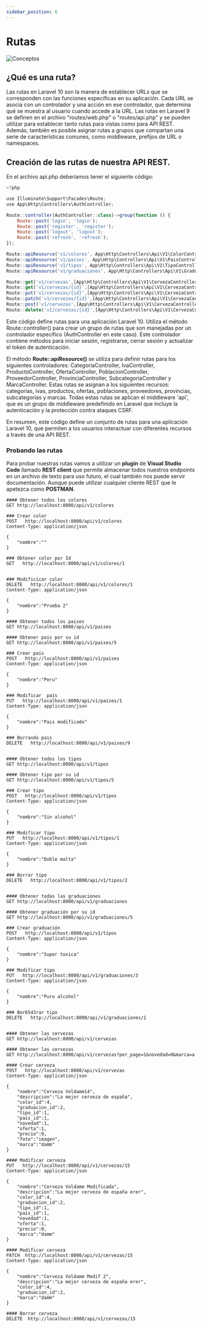 ```yaml
---
sidebar_position: 6
---
```

# Rutas
![Conceptos](/assets/images/rutas.jpeg)

## ¿Qué es una ruta?

Las rutas en Laravel 10 son la manera de establecer URLs que se corresponden con las funciones específicas en su aplicación. Cada URL se asocia con un controlador y una acción en ese controlador, que determina qué se muestra al usuario cuando accede a la URL. Las rutas en Laravel 9 se definen en el archivo "routes/web.php" o "routes/api.php" y se pueden utilizar para establecer tanto rutas para vistas como para API REST. Además, también es posible asignar rutas a grupos que compartan una serie de características comunes, como middleware, prefijos de URL o namespaces.

## Creación de las rutas de nuestra API REST.

En el archivo api.php deberíamos tener el siguiente código:

```js title="routes\api.php"
<?php

use Illuminate\Support\Facades\Route;
use App\Http\Controllers\AuthController;

Route::controller(AuthController::class)->group(function () {
    Route::post('login', 'login');
    Route::post('register', 'register');
    Route::post('logout', 'logout');
    Route::post('refresh', 'refresh');
});

Route::apiResource('v1/colores', App\Http\Controllers\Api\V1\ColorController::class);
Route::apiResource('v1/paises', App\Http\Controllers\Api\V1\PaisController::class);
Route::apiResource('v1/tipos', App\Http\Controllers\Api\V1\TipoController::class);
Route::apiResource('v1/graduaciones', App\Http\Controllers\Api\V1\GraduacionController::class);

Route::get('v1/cervezas',[App\Http\Controllers\Api\V1\CervezaController::class,'index']);
Route::get('v1/cervezas/{id}',[App\Http\Controllers\Api\V1\CervezaController::class,'show']);
Route::put('v1/cervezas/{id}',[App\Http\Controllers\Api\V1\CervezaController::class,'update']);
Route::patch('v1/cervezas/{id}',[App\Http\Controllers\Api\V1\CervezaController::class,'patch']);
Route::post('v1/cervezas',[App\Http\Controllers\Api\V1\CervezaController::class,'store']);
Route::delete('v1/cervezas/{id}',[App\Http\Controllers\Api\V1\CervezaController::class,'destroy']);
```
Este código define rutas para una aplicación Laravel 10. Utiliza el método Route::controller() para crear un grupo de rutas que son manejadas por un controlador específico (AuthController en este caso). Este controlador contiene métodos para iniciar sesión, registrarse, cerrar sesión y actualizar el token de autenticación.

El método **Route::apiResource()** se utiliza para definir rutas para los siguientes controladores: CategoriaController, IvaController, ProductoController, OfertaController, PoblacionController, ProveedorController, ProvinciaController, SubcategoriaController y MarcaController. Estas rutas se asignan a los siguientes recursos: categorías, ivas, productos, ofertas, poblaciones, proveedores, provincias, subcategorías y marcas. Todas estas rutas se aplican el middleware 'api', que es un grupo de middleware predefinido en Laravel que incluye la autenticación y la protección contra ataques CSRF.

En resumen, este código define un conjunto de rutas para una aplicación Laravel 10, que permiten a los usuarios interactuar con diferentes recursos a través de una API REST.

### Probando las rutas

Para probar nuestras rutas vamos a utilizar un **plugin** de **Visual Studio Code** llamado **REST client** que permite almacenar todos nuestros endpoints en un archivo de texto para uso futuro, el cual también nos puede servir documentación. Aunque puede utilizar cualquier cliente REST que le apetezca como **POSTMAN**.

```
#### Obtener todos los colores
GET http://localhost:8000/api/v1/colores

### Crear color
POST   http://localhost:8000/api/v1/colores
Content-Type: application/json

{
    "nombre":""
}

### Obtener color por Id
GET   http://localhost:8000/api/v1/colores/1


### Modificicar color
DELETE   http://localhost:8000/api/v1/colores/1
Content-Type: application/json

{
    "nombre":"Prueba 2"
}

#### Obtener todos los paises
GET http://localhost:8000/api/v1/paises

#### Obtener pais por su id
GET http://localhost:8000/api/v1/paises/5

### Crear país
POST   http://localhost:8000/api/v1/paises
Content-Type: application/json

{
    "nombre":"Peru"
}

### Modificar  país
PUT   http://localhost:8000/api/v1/paises/1
Content-Type: application/json

{
    "nombre":"Pais modificado"
}

### Borrando pais
DELETE   http://localhost:8000/api/v1/paises/9


#### Obtener todos los tipos
GET http://localhost:8000/api/v1/tipos

#### Obtener tipo por su id
GET http://localhost:8000/api/v1/tipos/5

### Crear tipo
POST   http://localhost:8000/api/v1/tipos
Content-Type: application/json

{
    "nombre":"Sin alcohol"
}

### Modificar tipo
PUT   http://localhost:8000/api/v1/tipos/1
Content-Type: application/json

{
    "nombre":"Doble malta"
}

### Borrar tipo
DELETE   http://localhost:8000/api/v1/tipos/2


#### Obtener todas las graduaciones
GET http://localhost:8000/api/v1/graduaciones

#### Obtener graduación por su id
GET http://localhost:8000/api/v1/graduaciones/5

### Crear graduación
POST   http://localhost:8000/api/v1/tipos
Content-Type: application/json

{
    "nombre":"Super toxica"
}

### Modificar tipo
PUT   http://localhost:8000/api/v1/graduaciones/3
Content-Type: application/json

{
    "nombre":"Puro alcohol"
}

### Bor6543rar tipo
DELETE   http://localhost:8000/api/v1/graduaciones/1


#### Obtener las cervezas
GET http://localhost:8000/api/v1/cervezas

#### Obtener las cervezas
GET http://localhost:8000/api/v1/cervezas?per_page=1&novedad=0&marca=a

#### Crear cerveza
POST   http://localhost:8000/api/v1/cervezas
Content-Type: application/json

{
    "nombre":"Cerveza Voldamm14",
    "descripcion":"La mejor cerveza de españa",
    "color_id":4,
    "graduacion_id":2,
    "tipo_id":1,
    "pais_id":1,
    "novedad":1,
    "oferta":1,
    "precio":0,
    "foto":"imagen",
    "marca":"damm"
}

#### Modificar cerveza
PUT   http://localhost:8000/api/v1/cervezas/15
Content-Type: application/json

{
    "nombre":"Cerveza Voldamm Modificada",
    "descripcion":"La mejor cerveza de españa erer",
    "color_id":4,
    "graduacion_id":2,
    "tipo_id":1,
    "pais_id":1,
    "novedad":1,
    "oferta":1,
    "precio":0,
    "marca":"damm"
}

#### Modificar cerveza
PATCH  http://localhost:8000/api/v1/cervezas/15
Content-Type: application/json

{
    "nombre":"Cerveza Voldamm Modif 2",
    "descripcion":"La mejor cerveza de españa erer",
    "color_id":4,
    "graduacion_id":2,
    "marca":"damm"
}

#### Borrar cerveza
DELETE  http://localhost:8000/api/v1/cervezas/15
```